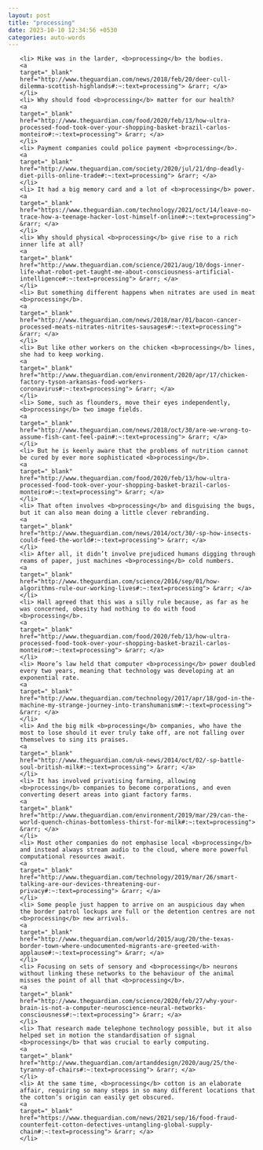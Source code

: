 ```yaml
---
layout: post
title: "processing"
date: 2023-10-10 12:34:56 +0530
categories: auto-words
---
```

<ol>

    <li> Mike was in the larder, <b>processing</b> the bodies.
    <a 
    target="_blank" 
    href="http://www.theguardian.com/news/2018/feb/20/deer-cull-dilemma-scottish-highlands#:~:text=processing"> &rarr; </a>
    </li>
    <li> Why should food <b>processing</b> matter for our health?
    <a 
    target="_blank" 
    href="http://www.theguardian.com/food/2020/feb/13/how-ultra-processed-food-took-over-your-shopping-basket-brazil-carlos-monteiro#:~:text=processing"> &rarr; </a>
    </li>
    <li> Payment companies could police payment <b>processing</b>.
    <a 
    target="_blank" 
    href="http://www.theguardian.com/society/2020/jul/21/dnp-deadly-diet-pills-online-trade#:~:text=processing"> &rarr; </a>
    </li>
    <li> It had a big memory card and a lot of <b>processing</b> power.
    <a 
    target="_blank" 
    href="https://www.theguardian.com/technology/2021/oct/14/leave-no-trace-how-a-teenage-hacker-lost-himself-online#:~:text=processing"> &rarr; </a>
    </li>
    <li> Why should physical <b>processing</b> give rise to a rich inner life at all?
    <a 
    target="_blank" 
    href="http://www.theguardian.com/science/2021/aug/10/dogs-inner-life-what-robot-pet-taught-me-about-consciousness-artificial-intelligence#:~:text=processing"> &rarr; </a>
    </li>
    <li> But something different happens when nitrates are used in meat <b>processing</b>.
    <a 
    target="_blank" 
    href="http://www.theguardian.com/news/2018/mar/01/bacon-cancer-processed-meats-nitrates-nitrites-sausages#:~:text=processing"> &rarr; </a>
    </li>
    <li> But like other workers on the chicken <b>processing</b> lines, she had to keep working.
    <a 
    target="_blank" 
    href="http://www.theguardian.com/environment/2020/apr/17/chicken-factory-tyson-arkansas-food-workers-coronavirus#:~:text=processing"> &rarr; </a>
    </li>
    <li> Some, such as flounders, move their eyes independently, <b>processing</b> two image fields.
    <a 
    target="_blank" 
    href="http://www.theguardian.com/news/2018/oct/30/are-we-wrong-to-assume-fish-cant-feel-pain#:~:text=processing"> &rarr; </a>
    </li>
    <li> But he is keenly aware that the problems of nutrition cannot be cured by ever more sophisticated <b>processing</b>.
    <a 
    target="_blank" 
    href="http://www.theguardian.com/food/2020/feb/13/how-ultra-processed-food-took-over-your-shopping-basket-brazil-carlos-monteiro#:~:text=processing"> &rarr; </a>
    </li>
    <li> That often involves <b>processing</b> and disguising the bugs, but it can also mean doing a little clever rebranding.
    <a 
    target="_blank" 
    href="http://www.theguardian.com/news/2014/oct/30/-sp-how-insects-could-feed-the-world#:~:text=processing"> &rarr; </a>
    </li>
    <li> After all, it didn’t involve prejudiced humans digging through reams of paper, just machines <b>processing</b> cold numbers.
    <a 
    target="_blank" 
    href="http://www.theguardian.com/science/2016/sep/01/how-algorithms-rule-our-working-lives#:~:text=processing"> &rarr; </a>
    </li>
    <li> Hall agreed that this was a silly rule because, as far as he was concerned, obesity had nothing to do with food <b>processing</b>.
    <a 
    target="_blank" 
    href="http://www.theguardian.com/food/2020/feb/13/how-ultra-processed-food-took-over-your-shopping-basket-brazil-carlos-monteiro#:~:text=processing"> &rarr; </a>
    </li>
    <li> Moore’s law held that computer <b>processing</b> power doubled every two years, meaning that technology was developing at an exponential rate.
    <a 
    target="_blank" 
    href="http://www.theguardian.com/technology/2017/apr/18/god-in-the-machine-my-strange-journey-into-transhumanism#:~:text=processing"> &rarr; </a>
    </li>
    <li> And the big milk <b>processing</b> companies, who have the most to lose should it ever truly take off, are not falling over themselves to sing its praises.
    <a 
    target="_blank" 
    href="http://www.theguardian.com/uk-news/2014/oct/02/-sp-battle-soul-british-milk#:~:text=processing"> &rarr; </a>
    </li>
    <li> It has involved privatising farming, allowing <b>processing</b> companies to become corporations, and even converting desert areas into giant factory farms.
    <a 
    target="_blank" 
    href="http://www.theguardian.com/environment/2019/mar/29/can-the-world-quench-chinas-bottomless-thirst-for-milk#:~:text=processing"> &rarr; </a>
    </li>
    <li> Most other companies do not emphasise local <b>processing</b> and instead always stream audio to the cloud, where more powerful computational resources await.
    <a 
    target="_blank" 
    href="http://www.theguardian.com/technology/2019/mar/26/smart-talking-are-our-devices-threatening-our-privacy#:~:text=processing"> &rarr; </a>
    </li>
    <li> Some people just happen to arrive on an auspicious day when the border patrol lockups are full or the detention centres are not <b>processing</b> new arrivals.
    <a 
    target="_blank" 
    href="http://www.theguardian.com/world/2015/aug/20/the-texas-border-town-where-undocumented-migrants-are-greeted-with-applause#:~:text=processing"> &rarr; </a>
    </li>
    <li> Focusing on sets of sensory and <b>processing</b> neurons without linking these networks to the behaviour of the animal misses the point of all that <b>processing</b>.
    <a 
    target="_blank" 
    href="http://www.theguardian.com/science/2020/feb/27/why-your-brain-is-not-a-computer-neuroscience-neural-networks-consciousness#:~:text=processing"> &rarr; </a>
    </li>
    <li> That research made telephone technology possible, but it also helped set in motion the standardisation of signal <b>processing</b> that was crucial to early computing.
    <a 
    target="_blank" 
    href="http://www.theguardian.com/artanddesign/2020/aug/25/the-tyranny-of-chairs#:~:text=processing"> &rarr; </a>
    </li>
    <li> At the same time, <b>processing</b> cotton is an elaborate affair, requiring so many steps in so many different locations that the cotton’s origin can easily get obscured.
    <a 
    target="_blank" 
    href="https://www.theguardian.com/news/2021/sep/16/food-fraud-counterfeit-cotton-detectives-untangling-global-supply-chain#:~:text=processing"> &rarr; </a>
    </li>